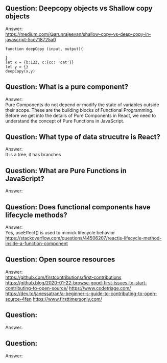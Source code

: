 ## Question: Deepcopy objects vs Shallow copy objects
Answer:   
https://medium.com/@arunrajeevan/shallow-copy-vs-deep-copy-in-javascript-5ce718725a0
```
function deepCopy (input, output){

}
let x = {b:123, c:{cc: 'cat'}}
let y = {}
deepCopy(x,y)
```
## Question: What is a pure component?
Answer:   
Pure Components do not depend or modify the state of variables outside their scope. These are the building blocks of Functional Programming. Before we get into the details of Pure Components in React, we need to understand the concept of Pure Functions in JavaScript.

## Question: What type of data strucutre is React?
Answer:   
It is a tree, it has branches

## Question: What are Pure Functions in JavaScript?
Answer:   

## Question: Does functional components have lifecycle methods?
Answer:   
Yes, useEffect() is used to mimick lifecycle behavior
https://stackoverflow.com/questions/44506207/reactjs-lifecycle-method-inside-a-function-component

## Question: Open source resources
Answer:   
https://github.com/firstcontributions/first-contributions
https://github.blog/2020-01-22-browse-good-first-issues-to-start-contributing-to-open-source/
https://www.codetriage.com/
https://dev.to/janessatran/a-beginner-s-guide-to-contributing-to-open-source-4fen
https://www.firsttimersonly.com/

## Question:
Answer:   


## Question:
Answer:   
